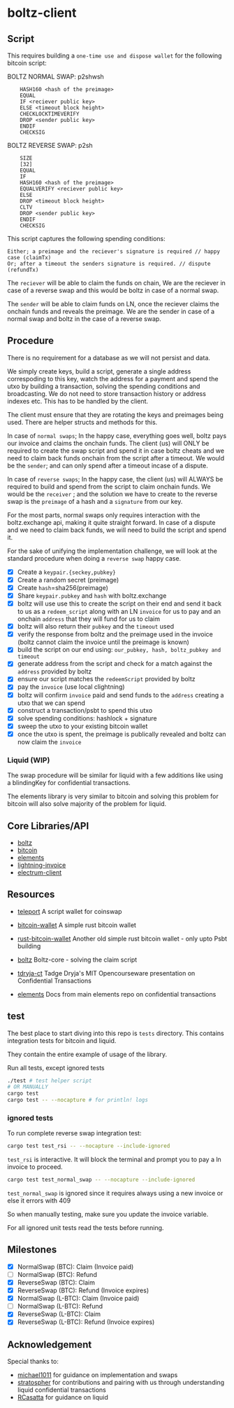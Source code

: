 # boltz-client

## Script

This requires building a `one-time use and dispose wallet` for the following bitcoin script:

BOLTZ NORMAL SWAP: p2shwsh

```
    HASH160 <hash of the preimage> 
    EQUAL
    IF <reciever public key>
    ELSE <timeout block height> 
    CHECKLOCKTIMEVERIFY
    DROP <sender public key> 
    ENDIF
    CHECKSIG
```

BOLTZ REVERSE SWAP: p2sh

```
    SIZE
    [32]
    EQUAL
    IF
    HASH160 <hash of the preimage>
    EQUALVERIFY <reciever public key>
    ELSE
    DROP <timeout block height>
    CLTV
    DROP <sender public key> 
    ENDIF
    CHECKSIG
```

This script captures the following spending conditions:

```
Either; a preimage and the reciever's signature is required // happy case (claimTx)
Or; after a timeout the senders signature is required. // dispute (refundTx)
```

The `reciever` will be able to claim the funds on chain,
We are the reciever in case of a reverse swap and this would be boltz in case of a normal swap.

The `sender` will be able to claim funds on LN, once the reciever claims the onchain funds and reveals the preimage. 
We are the sender in case of a normal swap and boltz in the case of a reverse swap.

## Procedure

There is no requirement for a database as we will not persist and data.

We simply create keys, build a script, generate a single address correspoding to this key, watch the address for a payment and spend the utxo by building a transaction, solving the spending conditions and broadcasting. 
We do not need to store transaction history or address indexes etc. This has to be handled by the client. 

The client must ensure that they are rotating the keys and preimages being used. There are helper structs and methods for this.

In case of `normal swaps`; In the happy case, everything goes well, boltz pays our invoice and claims the onchain funds.
The client (us) will ONLY be required to create the swap script and spend it in case boltz cheats and we need to claim back funds onchain from the script after a timeout. 
We would be the `sender`; and can only spend after a timeout incase of a dispute.

In case of `reverse swaps`; In the happy case, the client (us) will ALWAYS be required to build and spend from the script to claim onchain funds. 
We would be the `receiver` ; and the solution we have to create to the reverse swap is the `preimage` of a hash and a `signature` from our key.

For the most parts, normal swaps only requires interaction with the boltz.exchange api, making it quite straight forward. In case of a dispute and we need to claim back funds, we will need to build the script and spend it.

For the sake of unifying the implementation challenge, we will look at the standard procedure when doing a `reverse swap` happy case.

- [x] Create a `keypair.{seckey,pubkey}`
- [x] Create a random secret (preimage)
- [x] Create `hash`=sha256(preimage)
- [x] Share `keypair.pubkey` and `hash` with boltz.exchange
- [x] boltz will use use this to create the script on their end and send it back to us as a `redeem_script` along with an LN `invoice` for us to pay and an onchain `address` that they will fund for us to claim
- [x] boltz will also return their `pubkey` and the `timeout` used
- [x] verify the response from boltz and the preimage used in the invoice (boltz cannot claim the invoice until the preimage is known)
- [x] build the script on our end using: `our_pubkey, hash, boltz_pubkey and timeout`
- [x] generate address from the script and check for a match against the `address` provided by boltz
- [x] ensure our script matches the `redeemScript` provided by boltz
- [x] pay the `invoice` (use local clightning)
- [x] boltz will confirm `invoice` paid and send funds to the `address` creating a utxo that we can spend
- [x] construct a transaction/psbt to spend this utxo
- [x] solve spending conditions: hashlock + signature
- [x] sweep the utxo to your existing bitcoin wallet
- [x] once the utxo is spent, the preimage is publically revealed and boltz can now claim the `invoice`

### Liquid (WIP)

The swap procedure will be similar for liquid with a few additions like using a blindingKey for confidential transactions.

The elements library is very similar to bitcoin and solving this problem for bitcoin will also solve majority of the problem for liquid.

## Core Libraries/API

- [boltz](https://docs.boltz.exchange/v/api/api)
- [bitcoin](https://docs.rs/bitcoin/0.30.0/bitcoin/index.html)
- [elements](https://docs.rs/elements/0.22.0/elements/index.html)
- [lightning-invoice](https://docs.rs/lightning-invoice/latest/lightning_invoice/)
- [electrum-client](https://docs.rs/electrum-client/latest/electrum_client/)

## Resources

- [teleport](https://github.com/bitcoin-teleport/teleport-transactions)
A script wallet for coinswap

- [bitcoin-wallet](https://github.com/rust-bitcoin/rust-wallet)
A simple rust bitcoin wallet

- [rust-bitcoin-wallet](https://github.com/stevenroose/rust-bitcoin-wallet)
Another old simple rust bitcoin wallet - only upto Psbt building

- [boltz](https://github.com/BoltzExchange/boltz-core/blob/master/lib/swap/Claim.ts)
Boltz-core - solving the claim script

- [tdryja-ct](https://www.youtube.com/watch?v=UySc4jxbqi4)
Tadge Dryja's MIT Opencourseware presentation on Confidential Transactions

- [elements](https://github.com/ElementsProject/elements/blob/master/doc/elements-confidential-transactions.md)
Docs from main elements repo on confidential transactions

## test

The best place to start diving into this repo is `tests` directory. This contains integration tests for bitcoin and liquid.

They contain the entire example of usage of the library. 

Run all tests, except ignored tests

```bash
./test # test helper script
# OR MANUALLY
cargo test
cargo test -- --nocapture # for println! logs
```

### ignored tests

To run complete reverse swap integration test: 

```bash
cargo test test_rsi -- --nocapture --include-ignored
```
`test_rsi` is interactive. 
It will block the terminal and prompt you to pay a ln invoice to proceed.


```bash
cargo test test_normal_swap -- --nocapture --include-ignored

```
`test_normal_swap` is ignored since it requires always using a new invoice or else it errors with 409

So when manually testing, make sure you update the invoice variable.

For all ignored unit tests read the tests before running.


## Milestones

- [x] NormalSwap  (BTC): Claim (Invoice paid)
- [ ] NormalSwap  (BTC): Refund
- [x] ReverseSwap (BTC): Claim
- [x] ReverseSwap (BTC): Refund (Invoice expires)
- [x] NormalSwap  (L-BTC): Claim (Invoice paid)
- [ ] NormalSwap  (L-BTC): Refund
- [x] ReverseSwap (L-BTC): Claim
- [x] ReverseSwap (L-BTC): Refund (Invoice expires)

## Acknowledgement

Special thanks to:

- [michael1011](https://github.com/michael1011) for guidance on implementation and swaps
- [stratospher](https://github.com/stratospher) for contributions and pairing with us through understanding liquid confidential transactions
- [RCasatta](https://github.com/RCasatta) for guidance on liquid
